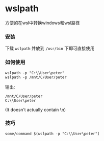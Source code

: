 # wslpath
方便的在wsl中转换windows和wsl路径

### 安装
下载 ```wslpath``` 并放到 ```/usr/bin``` 下即可直接使用

### 如何使用
```shell
wslpath -p "C:\\User\peter"
wslpath -p /mnt/C/User/peter
```
输出:
```shell
/mnt/C/User/peter
C:\\User\peter
```
(It doesn't actually contain \n)

### 技巧
```
some/command $(wslpath -p "C:\\User\peter")
```

